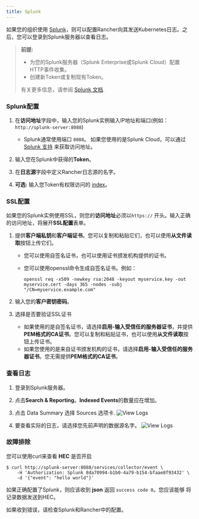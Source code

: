 ```yaml
---
title: Splunk
---
```


如果您的组织使用 [Splunk](https://www.splunk.com/)，则可以配置Rancher向其发送Kubernetes日志。之后，您可以登录到Splunk服务器以查看日志。

> **前提:**
>
> - 为您的Splunk服务器（Splunk Enterprise或Splunk Cloud）配置HTTP事件收集。
> - 创建新Token或复制现有Token。
>
> 有关更多信息，请参阅 [Splunk 文档](http://docs.splunk.com/Documentation/Splunk/7.1.2/Data/UsetheHTTPEventCollector#About_Event_Collector_tokens).

### Splunk配置

1. 在**访问地址**字段中，输入您的Splunk实例输入IP地址和端口(例如： `http://splunk-server:8088`)

   - Splunk通常使用端口 `8088`。 如果您使用的是Splunk Cloud，可以通过 [Splunk 支持](https://www.splunk.com/en_us/support-and-services.html) 来获取访问地址。

1. 输入您在Splunk中获得的**Token**。

1. 在**日志源**字段中定义Rancher日志源的名字。

1. **可选:** 输入您Token有权限访问的 [index](http://docs.splunk.com/Documentation/Splunk/7.1.2/Indexer/Aboutindexesandindexers)。

### SSL配置

如果您的Splunk实例使用SSL，则您的**访问地址**必须以`https://` 开头。输入正确的访问地址，将展开**SSL配置**表单。

1. 提供**客户端私钥**和**客户端证书**。您可以复制和粘贴它们，也可以使用**从文件读取**按钮上传它们。

   - 您可以使用自签名证书，也可以使用证书颁发机构提供的证书。

   - 您可以使用openssl命令生成自签名证书。例如：

     ```
     openssl req -x509 -newkey rsa:2048 -keyout myservice.key -out myservice.cert -days 365 -nodes -subj "/CN=myservice.example.com"
     ```

1. 输入您的**客户密钥密码**。

1. 选择是否要验证SSL证书

   - 如果使用的是自签名证书，请选择**启用-输入受信任的服务器证书**，并提供 **PEM格式的CA证书**。您可以复制和粘贴证书，也可以使用**从文件读取**按钮上传证书。
   - 如果您使用的是来自证书颁发机构的证书，请选择**启用-输入受信任的服务器证书**。您无需提供**PEM格式的CA证书**。


### 查看日志

1. 登录到Splunk服务器。

1. 点击**Search & Reporting**。**Indexed Events**的数量应在增加。

1. 点击 Data Summary 选择 Sources 选项卡.
   ![View Logs](/img/rancher/splunk/splunk4.jpg)

1. 要查看实际的日志，请选择您先前声明的数据源名字。
   ![View Logs](/img/rancher/splunk/splunk5.jpg)

### 故障排除

您可以使用curl来查看 **HEC** 是否开启

```
$ curl http://splunk-server:8088/services/collector/event \
    -H 'Authorization: Splunk 8da70994-b1b0-4a79-b154-bfaae8f93432' \
    -d '{"event": "hello world"}'
```

如果正确配置了Splunk，则应该收到 **json** 返回 `success code 0`。您应该能够
将记录数据发送到HEC。

如果收到错误，请检查Splunk和Rancher中的配置。
